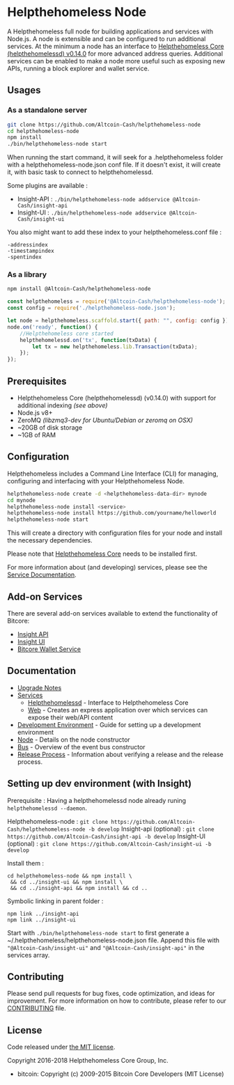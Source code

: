 Helpthehomeless Node
============

A Helpthehomeless full node for building applications and services with Node.js. A node is extensible and can be configured to run additional services. At the minimum a node has an interface to [Helpthehomeless Core (helpthehomelessd) v0.14.0](https://github.com/Altcoin-Cash/helpthehomeless/tree/v0.14.0.x) for more advanced address queries. Additional services can be enabled to make a node more useful such as exposing new APIs, running a block explorer and wallet service.

## Usages

### As a standalone server

```bash
git clone https://github.com/Altcoin-Cash/helpthehomeless-node
cd helpthehomeless-node
npm install
./bin/helpthehomeless-node start
```

When running the start command, it will seek for a .helpthehomeless folder with a helpthehomeless-node.json conf file.
If it doesn't exist, it will create it, with basic task to connect to helpthehomelessd.

Some plugins are available :

- Insight-API : `./bin/helpthehomeless-node addservice @Altcoin-Cash/insight-api`
- Insight-UI : `./bin/helpthehomeless-node addservice @Altcoin-Cash/insight-ui`

You also might want to add these index to your helpthehomeless.conf file :
```
-addressindex
-timestampindex
-spentindex
```

### As a library

```bash
npm install @Altcoin-Cash/helpthehomeless-node
```

```javascript
const helpthehomeless = require('@Altcoin-Cash/helpthehomeless-node');
const config = require('./helpthehomeless-node.json');

let node = helpthehomeless.scaffold.start({ path: "", config: config });
node.on('ready', function() {
    //Helpthehomeless core started
    helpthehomelessd.on('tx', function(txData) {
        let tx = new helpthehomeless.lib.Transaction(txData);
    });
});
```

## Prerequisites

- Helpthehomeless Core (helpthehomelessd) (v0.14.0) with support for additional indexing *(see above)*
- Node.js v8+
- ZeroMQ *(libzmq3-dev for Ubuntu/Debian or zeromq on OSX)*
- ~20GB of disk storage
- ~1GB of RAM

## Configuration

Helpthehomeless includes a Command Line Interface (CLI) for managing, configuring and interfacing with your Helpthehomeless Node.

```bash
helpthehomeless-node create -d <helpthehomeless-data-dir> mynode
cd mynode
helpthehomeless-node install <service>
helpthehomeless-node install https://github.com/yourname/helloworld
helpthehomeless-node start
```

This will create a directory with configuration files for your node and install the necessary dependencies.

Please note that [Helpthehomeless Core](https://github.com/Altcoin-Cash/helpthehomeless/tree/master) needs to be installed first.

For more information about (and developing) services, please see the [Service Documentation](docs/services.md).

## Add-on Services

There are several add-on services available to extend the functionality of Bitcore:

- [Insight API](https://github.com/Altcoin-Cash/insight-api/tree/master)
- [Insight UI](https://github.com/Altcoin-Cash/insight-ui/tree/master)
- [Bitcore Wallet Service](https://github.com/Altcoin-Cash/helpthehomeless-wallet-service/tree/master)

## Documentation

- [Upgrade Notes](docs/upgrade.md)
- [Services](docs/services.md)
  - [Helpthehomelessd](docs/services/helpthehomelessd.md) - Interface to Helpthehomeless Core
  - [Web](docs/services/web.md) - Creates an express application over which services can expose their web/API content
- [Development Environment](docs/development.md) - Guide for setting up a development environment
- [Node](docs/node.md) - Details on the node constructor
- [Bus](docs/bus.md) - Overview of the event bus constructor
- [Release Process](docs/release.md) - Information about verifying a release and the release process.


## Setting up dev environment (with Insight)

Prerequisite : Having a helpthehomelessd node already runing `helpthehomelessd --daemon`.

Helpthehomeless-node : `git clone https://github.com/Altcoin-Cash/helpthehomeless-node -b develop`
Insight-api (optional) : `git clone https://github.com/Altcoin-Cash/insight-api -b develop`
Insight-UI (optional) : `git clone https://github.com/Altcoin-Cash/insight-ui -b develop`

Install them :
```
cd helpthehomeless-node && npm install \
 && cd ../insight-ui && npm install \
 && cd ../insight-api && npm install && cd ..
```

Symbolic linking in parent folder :
```
npm link ../insight-api
npm link ../insight-ui
```

Start with `./bin/helpthehomeless-node start` to first generate a ~/.helpthehomeless/helpthehomeless-node.json file.
Append this file with `"@Altcoin-Cash/insight-ui"` and `"@Altcoin-Cash/insight-api"` in the services array.

## Contributing

Please send pull requests for bug fixes, code optimization, and ideas for improvement. For more information on how to contribute, please refer to our [CONTRIBUTING](https://github.com/Altcoin-Cash/helpthehomeless/blob/master/CONTRIBUTING.md) file.

## License

Code released under [the MIT license](https://github.com/Altcoin-Cash/helpthehomeless-node/blob/master/LICENSE).

Copyright 2016-2018 Helpthehomeless Core Group, Inc.

- bitcoin: Copyright (c) 2009-2015 Bitcoin Core Developers (MIT License)
